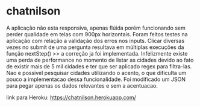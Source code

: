 # chatnilson
A aplicação não esta responsiva, apenas flúida porém funcionando sem perder qualidade em telas com 900px horizontais.
Foram feitos testes na aplicação com relação a validação dos erros nos inputs.
Clicar diversas vezes no submit de uma pergunta resultava em múltiplas execuções da função nextStep() >> a correção ja foi implementada.
Infelizmente existe uma perda de performance no momento de listar as cidades devido ao fato de existir mais de 5 mil cidades e ter que ser aplicado regex para filtra-las.
Nao e possivel pesquisar cidades utilizando o acento, o que dificulta um pouco a implementacao dessa funcionalidade.
Foi modificado um JSON para pegar apenas os dados relevantes e sem a acentuacao.

link para Heroku:
https://chatnilson.herokuapp.com/
